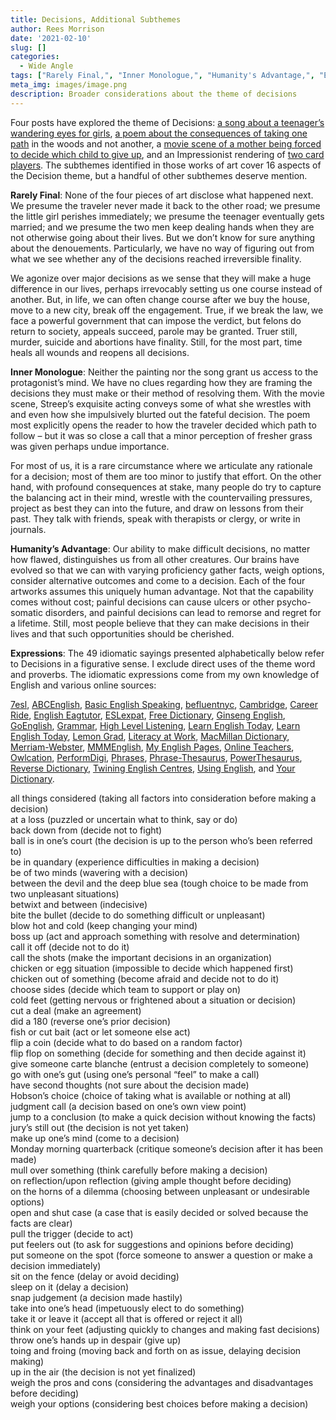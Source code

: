 ```yaml
---
title: Decisions, Additional Subthemes
author: Rees Morrison
date: '2021-02-10'
slug: []
categories:
  - Wide Angle
tags: ["Rarely Final,", "Inner Monologue,", "Humanity's Advantage,", "Expressions",]
meta_img: images/image.png
description: Broader considerations about the theme of decisions
---
```


Four posts have explored the theme of Decisions: [a song about a teenager’s wandering eyes for girls](https://themesfromart.com/blog/2021-02-08-decisions-from-do-you-believe-in-magic-a-song-by-the-lovin-spoonful/decisionsmagicspoonful/), [a poem about the consequences of taking one path](https://themesfromart.com/blog/2021-02-08-decisions-from-the-road-not-taken-a-poem-by-robert-frost/decisionsroadfrost/) in the woods and not another, a [movie scene of a mother being forced to decide which child to give up](https://themesfromart.com/blog/2021-02-08-decisions-sophie-s-choice-with-meryl-streep/decisionssophies/), and an Impressionist rendering of [two card players](https://themesfromart.com/blog/2021-02-08-decisions-the-card-players-a-painting-by-paul-cezanne/decisionscardplayerscezanne/). The subthemes identified in those works of art cover 16 aspects of the Decision theme, but a handful of other subthemes deserve mention. 

<!--more-->

**Rarely Final**:  None of the four pieces of art disclose what happened next.  We presume the traveler never made it back to the other road; we presume the little girl perishes immediately; we presume the teenager eventually gets married; and we presume the two men keep dealing hands when they are not otherwise going about their lives.  But we don’t know for sure anything about the denouements.  Particularly, we have no way of figuring out from what we see whether any of the decisions reached irreversible finality.

We agonize over major decisions as we sense that they will make a huge difference in our lives, perhaps irrevocably setting us one course instead of another.  But, in life, we can often change course after we buy the house, move to a new city, break off the engagement.  True, if we break the law, we face a powerful government that can impose the verdict, but felons do return to society, appeals succeed, parole may be granted.  Truer still, murder, suicide and abortions have finality.  Still, for the most part, time heals all wounds and reopens all decisions.

**Inner Monologue**:  Neither the painting nor the song grant us access to the protagonist’s mind. We have no clues regarding how they are framing the decisions they must make or their method of resolving them. With the movie scene, Streep’s exquisite acting conveys some of what she wrestles with and even how she impulsively blurted out the fateful decision. The poem most explicitly opens the reader to how the traveler decided which path to follow – but it was so close a call that a minor perception of fresher grass was given perhaps undue importance. 

For most of us, it is a rare circumstance where we articulate any rationale for a decision; most of them are too minor to justify that effort. On the other hand, with profound consequences at stake, many people do try to capture the balancing act in their mind, wrestle with the countervailing pressures, project as best they can into the future, and draw on lessons from their past.  They talk with friends, speak with therapists or clergy, or write in journals.

**Humanity’s Advantage**:  Our ability to make difficult decisions, no matter how flawed, distinguishes us from all other creatures.  Our brains have evolved so that we can with varying proficiency gather facts, weigh options, consider alternative outcomes and come to a decision.  Each of the four artworks assumes this uniquely human advantage.  Not that the capability comes without cost; painful decisions can cause ulcers or other psycho-somatic disorders, and painful decisions can lead to remorse and regret for a lifetime.  Still, most people believe that they can make decisions in their lives and that such opportunities should be cherished.

**Expressions**: The 49 idiomatic sayings presented alphabetically below refer to Decisions in a
figurative sense. I exclude direct uses of the theme word and proverbs. The idiomatic expressions come from my own knowledge of English and various online sources:  

[7esl](https://7esl.com/), [ABCEnglish](https://www.abcenglish.nl/), [Basic English Speaking](https://basicenglishspeaking.com/), [befluentnyc](https://befluentnyc.tumblr.com/post/), [Cambridge](Https://dictionary.cambridge.org/topics/),  [Career Ride](https://www.careerride.com/idioms-meaning-and-examples-part-1.aspx), [English Eagtutor](https://english.eagetutor.com/beginner-s-english/),  [ESLexpat](https://eslexpat.com/english-idioms-and-phrases/), [Free Dictionary](https://idioms.thefreedictionary.com/),  [Ginseng English](https://ginsengenglish.com/blog/), [GoEnglish](http://www.goenglish.com/Idioms/), [Grammar](https://grammar.yourdictionary.com/),  [High Level Listening](https://www.highlevellistening.com/),  [Learn English Today](https://www.learn-english-today.com/idioms/idiom-categories/), [Learn English Today](https://www.learn-english-today.com/vocabulary/), [Lemon Grad](https://lemongrad.com/idioms-with-meanings-and-examples/), [Literacy at Work](https://www.literacyatwork.net/), [MacMillan Dictionary](https://www.macmillandictionary.com/dictionary/british/),  [Merriam-Webster](https://www.merriam-webster.com/),  [MMMEnglish](https://www.mmmenglish.com/),  [My English Pages](https://www.myenglishpages.com/),  [Online Teachers](https://onlineteachersuk.com/english-idioms/), [Owlcation]( https://owlcation.com/),  [PerformDigi](https://performdigi.com/idioms-and-phrases/),
[Phrases](https://www.phrases.com/psearch/), [Phrase-Thesaurus](https://www.phrases.org.uk/phrase-thesaurus/related/), [PowerThesaurus](https://www.powerthesaurus.org/), [Reverse Dictionary](https://reversedictionary.org/wordsfor/), [Twining English Centres](https://www.twinenglishcentres.com/blog/), [Using English](https://www.usingenglish.com/reference/idioms/cat/), and [Your Dictionary](https://www.yourdictionary.com/).


all things considered (taking all factors into consideration before making a decision)  
at a loss (puzzled or uncertain what to think, say or do)  
back down from (decide not to fight)  
ball is in one’s court (the decision is up to the person who’s been referred to)  
be in quandary (experience difficulties in making a decision)  
be of two minds (wavering with a decision)  
between the devil and the deep blue sea (tough choice to be made from two unpleasant situations)  
betwixt and between (indecisive)  
bite the bullet (decide to do something difficult or unpleasant)  
blow hot and cold (keep changing your mind)  
boss up (act and approach something with resolve and determination)  
call it off (decide not to do it)  
call the shots (make the important decisions in an organization)  
chicken or egg situation (impossible to decide which happened first)  
chicken out of something (become afraid and decide not to do it)  
choose sides (decide which team to support or play on)  
cold feet (getting nervous or frightened about a situation or decision)  
cut a deal (make an agreement)  
did a 180 (reverse one’s prior decision)  
fish or cut bait (act or let someone else act)  
flip a coin (decide what to do based on a random factor)  
flip flop on something (decide for something and then decide against it)  
give someone carte blanche (entrust a decision completely to someone)  
go with one’s gut (using one’s personal “feel” to make a call)  
have second thoughts (not sure about the decision made)  
Hobson’s choice (choice of taking what is available or nothing at all)  
judgment call (a decision based on one’s own view point)  
jump to a conclusion (to make a quick decision without knowing the facts)  
jury’s still out (the decision is not yet taken)  
make up one’s mind (come to a decision)  
Monday morning quarterback (critique someone’s decision after it has been made)  
mull over something (think carefully before making a decision)  
on reflection/upon reflection (giving ample thought before deciding)  
on the horns of a dilemma (choosing between unpleasant or undesirable options)  
open and shut case (a case that is easily decided or solved because the facts are clear)  
pull the trigger (decide to act)  
put feelers out (to ask for suggestions and opinions before deciding)  
put someone on the spot (force someone to answer a question or make a decision immediately)  
sit on the fence (delay or avoid deciding)  
sleep on it (delay a decision)  
snap judgement (a decision made hastily)  
take into one’s head (impetuously elect to do something)  
take it or leave it (accept all that is offered or reject it all)  
think on your feet (adjusting quickly to changes and making fast decisions)  
throw one’s hands up in despair (give up)  
toing and froing (moving back and forth on as issue, delaying decision making)  
up in the air (the decision is not yet finalized)  
weigh the pros and cons (considering the advantages and disadvantages before deciding)  
weigh your options (considering best choices before making a decision)  
